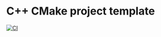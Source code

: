 # C++ CMake project template

[![CI](https://github.com/Introduction-to-C-plus-plus-2022/matrix/actions/workflows/main.yml/badge.svg)](https://github.com/Introduction-to-C-plus-plus-2022/matrix/actions/workflows/main.yml)
